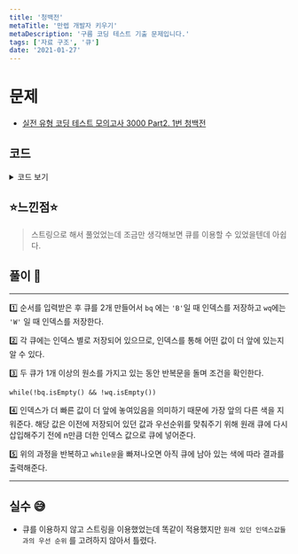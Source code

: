 ```yaml
---
title: '청백전'
metaTitle: '만렙 개발자 키우기'
metaDescription: '구름 코딩 테스트 기출 문제입니다.'
tags: ['자료 구조', '큐']
date: '2021-01-27'
---
```


# 문제
- [실전 유형 코딩 테스트 모의고사 3000 Part2. 1번 청백전](https://knu.goorm.io/learn/lecture/25446/%EC%8B%A4%EC%A0%84-%EC%9C%A0%ED%98%95-%EC%BD%94%EB%94%A9-%ED%85%8C%EC%8A%A4%ED%8A%B8-%EB%AA%A8%EC%9D%98%EA%B3%A0%EC%82%AC-3000/lesson/1276066/%EB%82%9C%EC%9D%B4%EB%8F%84-3-%EC%98%A4%EB%A5%B4%EB%A7%89)

## 코드

<details><summary> 코드 보기 </summary>

``` java
import java.io.*;
import java.util.*;

class Main {
    public static void main(String[] args) throws Exception {
        BufferedReader br = new BufferedReader(new InputStreamReader(System.in));
        int n = Integer.parseInt(br.readLine());
        String line = br.readLine();

        Queue<Integer> bq = new LinkedList<>();
        Queue<Integer> wq = new LinkedList<>();
        for (int i = 0; i < line.length(); i++){
            char temp = line.charAt(i);
            if(temp == 'B') bq.add(i);
            else wq.add(i);
        }
        while(!bq.isEmpty() && !wq.isEmpty()){
            int b = bq.poll(), w = wq.poll();
            if(b < w) bq.add(b + n);
            else wq.add(w + n);
        }
        if(!bq.isEmpty()) System.out.println(1);
        else System.out.println(0);
    }
}
```

</details>

## ⭐️느낀점⭐️
> 스트링으로 해서 풀었었는데 조금만 생각해보면 큐를 이용할 수 있었을텐데 아쉽다.

## 풀이 📣
<hr/>

1️⃣ 순서를 입력받은 후 큐를 2개 만들어서 `bq` 에는 ` 'B' `일 때 인덱스를 저장하고 `wq`에는 `'W'` 일 때 인덱스를 저장한다.

2️⃣  각 큐에는 인덱스 별로 저장되어 있으므로, 인덱스를 통해 어떤 값이 더 앞에 있는지 알 수 있다.

3️⃣ 두 큐가 1개 이상의 원소를 가지고 있는 동안 반복문을 돌며 조건을 확인한다.

    while(!bq.isEmpty() && !wq.isEmpty())

4️⃣ 인덱스가 더 빠른 값이 더 앞에 놓여있음을 의미하기 때문에 가장 앞의 다른 색을 지워준다. 해당 값은 이전에 저장되어 있던 값과 우선순위를 맞춰주기 위해 원래 큐에 다시 삽입해주기 전에 n만큼 더한 인덱스 값으로 큐에 넣어준다.

5️⃣ 위의 과정을 반복하고 `while문`을 빠져나오면 아직 큐에 남아 있는 색에 따라 결과를 출력해준다.

<hr/>

## 실수 😅
- 큐를 이용하지 않고 스트링을 이용했었는데 똑같이 적용했지만 `원래 있던 인덱스값들과의 우선 순위` 를 고려하지 않아서 틀렸다.
